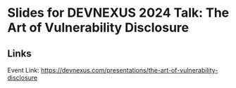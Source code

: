 # Slides for DEVNEXUS 2024 Talk: The Art of Vulnerability Disclosure

## Links

Event Link: https://devnexus.com/presentations/the-art-of-vulnerability-disclosure